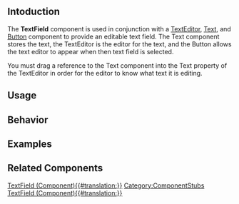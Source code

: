 <languages></languages> <translate>

## Intoduction

The **TextField** component is used in conjunction with a
[TextEditor](TextEditor_(Component) "wikilink"),
[Text](Text_(Component) "wikilink"), and
[Button](Button_(Component) "wikilink") component to provide an editable
text field. The Text component stores the text, the TextEditor is the
editor for the text, and the Button allows the text editor to appear
when then text field is selected.

You must drag a reference to the Text component into the Text property
of the TextEditor in order for the editor to know what text it is
editing.

## Usage

## Behavior

## Examples

## Related Components

</translate>

[TextField
(Component){{#translation:}}](Category:Components{{#translation:}} "wikilink")
[Category:ComponentStubs](Category:ComponentStubs "wikilink") [TextField
(Component){{#translation:}}](Category:Components:UIX:Interaction{{#translation:}} "wikilink")